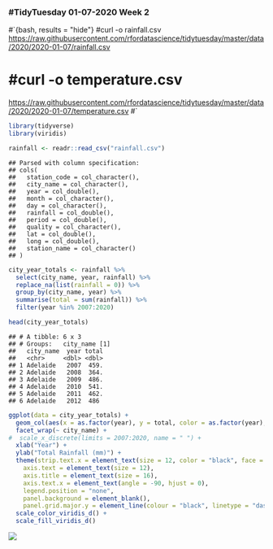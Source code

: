 
### \#TidyTuesday 01-07-2020 Week 2

\#`{bash, results = "hide"} #curl -o rainfall.csv
https://raw.githubusercontent.com/rfordatascience/tidytuesday/master/data/2020/2020-01-07/rainfall.csv
# #curl -o temperature.csv
https://raw.githubusercontent.com/rfordatascience/tidytuesday/master/data/2020/2020-01-07/temperature.csv
#`

``` r
library(tidyverse)
library(viridis)

rainfall <- readr::read_csv("rainfall.csv")
```

    ## Parsed with column specification:
    ## cols(
    ##   station_code = col_character(),
    ##   city_name = col_character(),
    ##   year = col_double(),
    ##   month = col_character(),
    ##   day = col_character(),
    ##   rainfall = col_double(),
    ##   period = col_double(),
    ##   quality = col_character(),
    ##   lat = col_double(),
    ##   long = col_double(),
    ##   station_name = col_character()
    ## )

``` r
city_year_totals <- rainfall %>%
  select(city_name, year, rainfall) %>%
  replace_na(list(rainfall = 0)) %>%
  group_by(city_name, year) %>%
  summarise(total = sum(rainfall)) %>%
  filter(year %in% 2007:2020)

head(city_year_totals)
```

    ## # A tibble: 6 x 3
    ## # Groups:   city_name [1]
    ##   city_name  year total
    ##   <chr>     <dbl> <dbl>
    ## 1 Adelaide   2007  459.
    ## 2 Adelaide   2008  364.
    ## 3 Adelaide   2009  486.
    ## 4 Adelaide   2010  541.
    ## 5 Adelaide   2011  462.
    ## 6 Adelaide   2012  486

``` r
ggplot(data = city_year_totals) +
  geom_col(aes(x = as.factor(year), y = total, color = as.factor(year), fill = as.factor(year))) +
  facet_wrap(~ city_name) +
#  scale_x_discrete(limits = 2007:2020, name = " ") +
  xlab("Year") +
  ylab("Total Rainfall (mm)") +
  theme(strip.text.x = element_text(size = 12, color = "black", face = "bold.italic"),
    axis.text = element_text(size = 12),
    axis.title = element_text(size = 16),
    axis.text.x = element_text(angle = -90, hjust = 0),
    legend.position = "none",
    panel.background = element_blank(),
    panel.grid.major.y = element_line(colour = "black", linetype = "dashed", size = 0.1)) +
  scale_color_viridis_d() +
  scale_fill_viridis_d()
```

![](20200107_files/figure-gfm/unnamed-chunk-1-1.png)<!-- -->
